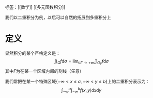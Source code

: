 标签：[[数学]] [[多元函数积分]] 

我们以二重积分为例，以后可以自然的拓展到多重积分上
# 定义

显然积分的某个严格定义是：
$$
\iint_{\Omega} f \mathrm{d}\sigma = \lim_{ \mathrm{d}{\Gamma} \to +\infty } \iint_{\Omega_\Gamma} f \mathrm{d}\sigma
$$
其中$\Gamma$为在某一个区域内部的割线（任意）

我们常把在某一个特殊区域$\{ -\infty<x\leq a, -\infty<y\leq b \}$上的二重积分表示为：
$$
\int_{-\infty}^{a}\int_{-\infty}^{b} f(x, y) \mathrm{d}x \mathrm{d}y
$$
